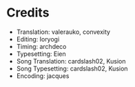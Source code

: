 Credits
=======
* Translation: valerauko, convexity
* Editing: Ioryogi
* Timing: archdeco
* Typesetting: Eien
* Song Translation: cardslash02, Kusion
* Song Typesetting: cardslash02, Kusion 
* Encoding: jacques
